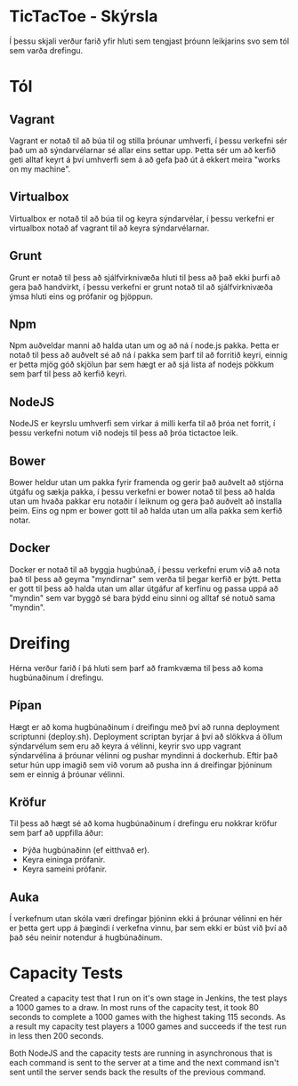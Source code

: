 TicTacToe - Skýrsla
===================
Í þessu skjali verður farið yfir hluti sem tengjast þróunn leikjarins svo sem tól sem varða drefingu.

# Tól
## Vagrant
Vagrant er notað til að búa til og stilla þróunar umhverfi, í þessu verkefni sér það um að sýndarvélarnar sé allar eins settar upp. Þetta sér um að kerfið geti alltaf keyrt á því umhverfi sem á að gefa það út á ekkert meira "works on my machine".
## Virtualbox
Virtualbox er notað til að búa til og keyra sýndarvélar, í þessu verkefni er virtualbox notað af vagrant til að keyra sýndarvélarnar.
## Grunt
Grunt er notað til þess að sjálfvirknivæða hluti til þess að það ekki þurfi að gera það handvirkt, í þessu verkefni er grunt notað til að sjálfvirknivæða ýmsa hluti eins og prófanir og þjöppun.
## Npm
Npm auðveldar manni að halda utan um og að ná í node.js pakka. Þetta er notað til þess að auðvelt sé að ná í pakka sem þarf til að forritið keyri, einnig er þetta mjög góð skjölun þar sem hægt er að sjá lista af nodejs pökkum sem þarf til þess að kerfið keyri.
## NodeJS
NodeJS er keyrslu umhverfi sem virkar á milli kerfa til að þróa net forrit, í þessu verkefni notum við nodejs til þess að þróa tictactoe leik.
## Bower
Bower heldur utan um pakka fyrir framenda og gerir það auðvelt að stjórna útgáfu og sækja pakka, í þessu verkefni er bower notað til þess að halda utan um hvaða pakkar eru notaðir í leiknum og gera það auðvelt að installa þeim. Eins og npm er bower gott til að halda utan um alla pakka sem kerfið notar.
## Docker
Docker er notað til að byggja hugbúnað, í þessu verkefni erum við að nota það til þess að geyma "myndirnar" sem verða til þegar kerfið er þýtt. Þetta er gott til þess að halda utan um allar útgáfur af kerfinu og passa uppá að "myndin" sem var byggð sé bara þýdd einu sinni og alltaf sé notuð sama "myndin".

# Dreifing
Hérna verður farið í þá hluti sem þarf að framkvæma til þess að koma hugbúnaðinum í drefingu.
## Pípan
Hægt er að koma hugbúnaðinum í dreifingu með því að runna deployment scriptunni (deploy.sh). Deployment scriptan byrjar á því að slökkva á öllum sýndarvélum sem eru að keyra á vélinni, keyrir svo upp vagrant sýndarvélina á þróunar vélinni og pushar myndinni á dockerhub. Eftir það setur hún upp imagið sem við vorum að pusha inn á dreifingar þjóninum sem er einnig á þróunar vélinni.

## Kröfur
Til þess að hægt sé að koma hugbúnaðinum í drefingu eru nokkrar kröfur sem þarf að uppfilla áður:
* Þýða hugbúnaðinn (ef eitthvað er).
* Keyra eininga prófanir.
* Keyra sameini prófanir.

## Auka
Í verkefnum utan skóla væri drefingar þjóninn ekki á þróunar vélinni en hér er þetta gert upp á þægindi í verkefna vinnu, þar sem ekki er búst við því að það séu neinir notendur á hugbúnaðinum.

# Capacity Tests

Created a capacity test that I run on it's own stage in Jenkins, the test plays a 1000 games to a draw.
In most runs of the capacity test, it took 80 seconds to complete a 1000 games with the highest taking 115 seconds. As a result my capacity test players a 1000 games and succeeds if the test run in less then 200 seconds.

Both NodeJS and the capacity tests are running in asynchronous that is each command is sent to the server at a time and the next command isn't sent until the server sends back the results of the previous command.
